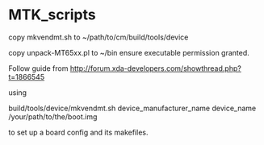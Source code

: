 # MTK_scripts

copy mkvendmt.sh to ~/path/to/cm/build/tools/device

copy unpack-MT65xx.pl to ~/bin ensure executable permission granted.

Follow guide from http://forum.xda-developers.com/showthread.php?t=1866545

using 

build/tools/device/mkvendmt.sh device_manufacturer_name device_name /your/path/to/the/boot.img

to set up a board config and its makefiles.
